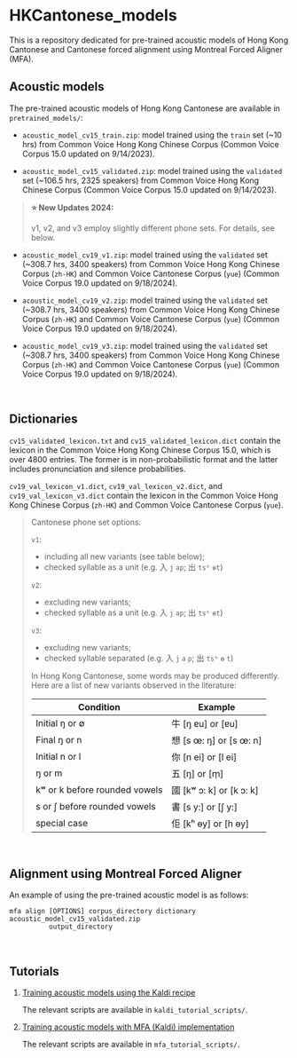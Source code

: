 # HKCantonese_models

This is a repository dedicated for pre-trained acoustic models of Hong Kong Cantonese and Cantonese forced alignment using Montreal Forced Aligner (MFA).

## Acoustic models

The pre-trained acoustic models of Hong Kong Cantonese are available in `pretrained_models/`:

- `acoustic_model_cv15_train.zip`: model trained using the `train` set (~10 hrs) from Common Voice Hong Kong Chinese Corpus (Common Voice Corpus 15.0 updated on 9/14/2023).

- `acoustic_model_cv15_validated.zip`: model trained using the `validated` set (~106.5 hrs, 2325 speakers) from Common Voice Hong Kong Chinese Corpus (Common Voice Corpus 15.0 updated on 9/14/2023).

> **⭐️ New Updates 2024:**
> 
> v1, v2, and v3 employ slightly different phone sets. For details, see below.

- `acoustic_model_cv19_v1.zip`: model trained using the `validated` set (~308.7 hrs, 3400 speakers) from Common Voice Hong Kong Chinese Corpus (`zh-HK`) and Common Voice Cantonese Corpus (`yue`) (Common Voice Corpus 19.0 updated on 9/18/2024).
  
- `acoustic_model_cv19_v2.zip`: model trained using the `validated` set (~308.7 hrs, 3400 speakers) from Common Voice Hong Kong Chinese Corpus (`zh-HK`) and Common Voice Cantonese Corpus (`yue`) (Common Voice Corpus 19.0 updated on 9/18/2024).
  
- `acoustic_model_cv19_v3.zip`: model trained using the `validated` set (~308.7 hrs, 3400 speakers) from Common Voice Hong Kong Chinese Corpus (`zh-HK`) and Common Voice Cantonese Corpus (`yue`) (Common Voice Corpus 19.0 updated on 9/18/2024).
<br>

## Dictionaries

`cv15_validated_lexicon.txt` and `cv15_validated_lexicon.dict` contain the lexicon in the Common Voice Hong Kong Chinese Corpus 15.0, which is over 4800 entries. The former is in non-probabilistic format and the latter includes pronunciation and silence probabilities.

`cv19_val_lexicon_v1.dict`, `cv19_val_lexicon_v2.dict`, and `cv19_val_lexicon_v3.dict` contain the lexicon in the Common Voice Hong Kong Chinese Corpus (`zh-HK`) and Common Voice Cantonese Corpus (`yue`).

> Cantonese phone set options:
>
>`v1`: 
> - including all new variants (see table below); 
> - checked syllable as a unit (e.g. 入 `j` `ap`; 出 `tsʰ` `ɵt`)
>
>`v2`: 
> - excluding new variants; 
> - checked syllable as a unit (e.g. 入 `j` `ap`; 出 `tsʰ` `ɵt`)
>
>`v3`: 
> - excluding new variants;
> - checked syllable separated (e.g. 入 `j` `a` `p`; 出 `tsʰ` `ɵ` `t`)
>
> In Hong Kong Cantonese, some words may be produced differently. Here are a list of new variants observed in the literature:
> 
>| Condition     | Example              |
>|---------------|----------------------|
>| Initial ŋ or ∅| 牛 [ŋ ɐu] or [ɐu]    |
>| Final ŋ or n  | 想 [s œ: ŋ] or [s œ: n] |
>| Initial n or l | 你 [n ei] or [l ei] |
>| ŋ or m         | 五 [ŋ] or [m̩]         |
>| kʷ or k before rounded vowels | 國 [kʷ ɔ: k] or [k ɔ: k] |
>| s or ʃ before rounded vowels  | 書 [s y:] or [ʃ y:]      |
>| special case  | 佢 [kʰ ɵy] or [h ɵy] |


<br>

## Alignment using Montreal Forced Aligner

An example of using the pre-trained acoustic model is as follows:
```
mfa align [OPTIONS] corpus_directory dictionary acoustic_model_cv15_validated.zip
          output_directory
```

<br>

## Tutorials

1. [Training acoustic models using the Kaldi recipe](https://chenzixu.rbind.io/resources/3asr/sr3/)
   
   The relevant scripts are available in `kaldi_tutorial_scripts/`.

2. [Training acoustic models with MFA (Kaldi) implementation](https://chenzixu.rbind.io/resources/3asr/sr4/)
   
   The relevant scripts are available in `mfa_tutorial_scripts/`.
